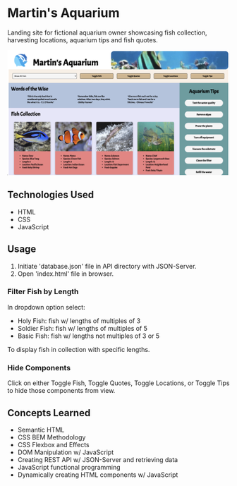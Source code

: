 # Martin's Aquarium

Landing site for fictional aquarium owner showcasing fish collection, harvesting locations, aquarium tips and fish quotes.

![Martins Aquarium](./README-Media/Martins-Aquarium.png)

## Technologies Used

- HTML
- CSS
- JavaScript

## Usage

1. Initiate 'database.json' file in API directory with JSON-Server.
2. Open 'index.html' file in browser.

### Filter Fish by Length

In dropdown option select:

- Holy Fish: fish w/ lengths of multiples of 3
- Soldier Fish: fish w/ lengths of multiples of 5
- Basic Fish: fish w/ lengths not multiples of 3 or 5

To display fish in collection with specific lengths.

### Hide Components

Click on either Toggle Fish, Toggle Quotes, Toggle Locations, or Toggle Tips to hide those components from view.

## Concepts Learned

- Semantic HTML
- CSS BEM Methodology
- CSS Flexbox and Effects
- DOM Manipulation w/ JavaScript
- Creating REST API w/ JSON-Server and retrieving data
- JavaScript functional programming
- Dynamically creating HTML components w/ JavaScript
